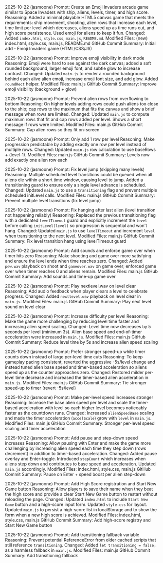 2025-10-22  (jasmoone)
Prompt: Create an Emoji Invaders arcade game similar to Space Invaders with ship, aliens, levels, timer, and high score.
Reasoning: Added a minimal playable HTML5 canvas game that meets the requirements: ship movement, shooting, alien rows that increase each level, time limit per level which decreases, aliens speed up as time runs out, and high score persistence. Used emoji for aliens to keep it fun.
Changed: Added `index.html`, `style.css`, `main.js`, `README.md`.
Modified Files: (new) index.html, style.css, main.js, README.md
GitHub Commit Summary: Initial add - Emoji Invaders game (HTML/CSS/JS)

2025-10-22  (jasmoone)
Prompt: Improve emoji visibility in dark mode
Reasoning: Emoji were hard to see against the dark canvas; added a soft rounded background, larger emoji font, and subtle glow to increase contrast.
Changed: Updated `main.js` to render a rounded background behind each alive alien emoji, increase emoji font size, and add glow. Added `roundRect` helper.
Modified Files: main.js
GitHub Commit Summary: Improve emoji visibility (background + glow)
 
2025-10-22  (jasmoone)
Prompt: Prevent alien rows from overflowing to bottom
Reasoning: On higher levels adding rows could push aliens too close to the ship; cap rows to the maximum that fits the canvas and show a brief message when rows are limited.
Changed: Updated `main.js` to compute maximum rows that fit and cap rows added per level. Shows a short message if rows were limited.
Modified Files: main.js
GitHub Commit Summary: Cap alien rows so they fit on-screen

2025-10-22  (jasmoone)
Prompt: Only add 1 row per level
Reasoning: Make progression predictable by adding exactly one row per level instead of multiple rows.
Changed: Updated `main.js` row calculation to use baseRows + (level-1).
Modified Files: main.js
GitHub Commit Summary: Levels now add exactly one alien row each

2025-10-22  (jasmoone)
Prompt: Fix level jump (skipping many levels)
Reasoning: Multiple scheduled level transitions could be queued when all aliens die within a short time window, causing level to jump. Added a transitioning guard to ensure only a single level advance is scheduled.
Changed: Updated `main.js` to use a `transitioning` flag and prevent multiple scheduled initLevel calls.
Modified Files: main.js
GitHub Commit Summary: Prevent multiple level transitions (fix level jump)

2025-10-22  (jasmoone)
Prompt: Fix hanging after last alien (level transition not happening reliably)
Reasoning: Replaced the previous transitioning flag with a dedicated `levelTimeout` guard and explicitly increment the `level` before calling `initLevel(level)` so progression is sequential and won't hang.
Changed: Updated `main.js` to use `levelTimeout` and increment `level` when transitioning to the next level.
Modified Files: main.js
GitHub Commit Summary: Fix level transition hang using levelTimeout guard

2025-10-22  (jasmoone)
Prompt: Add sounds and enforce game over when timer hits zero
Reasoning: Make shooting and game over more satisfying and ensure the level ends when time reaches zero.
Changed: Added `pew.wav` playback on shoot and `gameover.wav` on game over; enforced game over when timer reaches 0 and aliens remain.
Modified Files: main.js
GitHub Commit Summary: Add sounds and time-up game over

2025-10-22  (jasmoone)
Prompt: Play nextlevel.wav on level clear
Reasoning: Add audio feedback when player clears a level to celebrate progress.
Changed: Added `nextlevel.wav` playback on level clear in `main.js`.
Modified Files: main.js
GitHub Commit Summary: Play next level sound on level clear

2025-10-22  (jasmoone)
Prompt: Increase difficulty per level
Reasoning: Make the game more challenging by reducing level time faster and increasing alien speed scaling.
Changed: Level time now decreases by 5 seconds per level (minimum 3s). Alien base speed and end-of-timer acceleration were increased in `main.js`.
Modified Files: main.js
GitHub Commit Summary: Reduce level time by 5s and increase alien speed scaling

2025-10-22  (jasmoone)
Prompt: Prefer stronger speed-up while timer counts down instead of large per-level time cuts
Reasoning: To keep gameplay pacing consistent, reverted the aggressive -5s/level change and instead tuned alien base speed and timer-based acceleration so aliens speed up as the counter approaches zero.
Changed: Restored milder per-level time decrease and increased the timer-based alien acceleration in `main.js`.
Modified Files: main.js
GitHub Commit Summary: Tie stronger speed-up to timer (revert -5s/level)

2025-10-22  (jasmoone)
Prompt: Make per-level speed increases stronger
Reasoning: Increase the base alien speed per level and scale the timer-based acceleration with level so each higher level becomes noticeably faster as the countdown runs.
Changed: Increased `alienSpeedBase` scaling and made the timer acceleration (`accelScale`) grow with `level` in `main.js`.
Modified Files: main.js
GitHub Commit Summary: Stronger per-level speed scaling and timer acceleration

2025-10-22  (jasmoone)
Prompt: Add pause and step-down speed increases
Reasoning: Allow pausing with Enter and make the game more challenging by increasing alien speed each time they step down (rows decrement) in addition to timer-based acceleration.
Changed: Added pause overlay and Enter-toggle. Introduced `stepCount` which increases when aliens step down and contributes to base speed and acceleration. Updated `main.js` accordingly.
Modified Files: index.html, style.css, main.js
GitHub Commit Summary: Pause on Enter + speed boost per alien step-down

2025-10-22  (jasmoone)
Prompt: Add High Score registration and Start New Game button
Reasoning: Allow players to save their name when they beat the high score and provide a clear Start New Game button to restart without reloading the page.
Changed: Updated `index.html` to include `Start New Game` button and a high-score input form. Updated `style.css` for layout. Updated `main.js` to persist a high-score list in localStorage and to show the form when a new high score is achieved.
Modified Files: index.html, style.css, main.js
GitHub Commit Summary: Add high-score registry and Start New Game button

2025-10-22  (jasmoone)
Prompt: Add transitioning fallback variable
Reasoning: Prevent potential ReferenceError from older cached scripts that still reference `transitioning`.
Changed: Added `let transitioning = false;` as a harmless fallback in `main.js`.
Modified Files: main.js
GitHub Commit Summary: Add transitioning fallback
